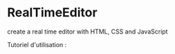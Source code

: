 # RealTimeEditor
create a real time editor with HTML, CSS and JavaScript

Tutoriel d'utilisation : 

